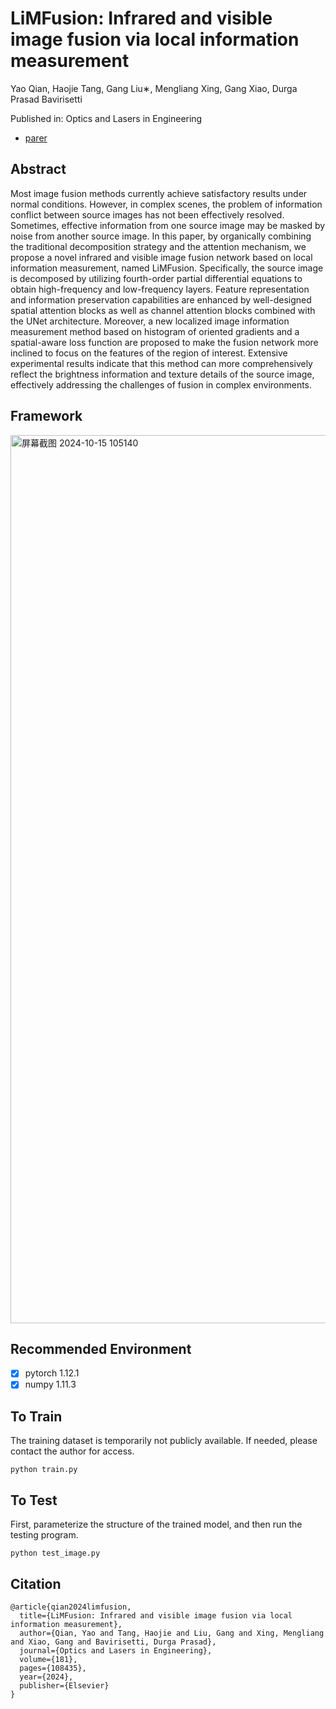 # LiMFusion: Infrared and visible image fusion via local information measurement
Yao Qian, Haojie Tang, Gang Liu∗, Mengliang Xing, Gang Xiao,  Durga Prasad Bavirisetti

Published in: Optics and Lasers in Engineering

- [parer](https://www.sciencedirect.com/science/article/abs/pii/S0143816624004135)

## Abstract
Most image fusion methods currently achieve satisfactory results under normal conditions. However, in complex scenes, the problem of information conflict between source images has not been effectively resolved. Sometimes, effective information from one source image may be masked by noise from another source image. In this paper, by organically combining the traditional decomposition strategy and the attention mechanism, we propose a novel infrared and visible image fusion network based on local information measurement, named LiMFusion. Specifically, the source image is decomposed by utilizing fourth-order partial differential equations to obtain high-frequency and low-frequency layers. Feature representation and information preservation capabilities are enhanced by well-designed spatial attention blocks as well as channel attention blocks combined with the UNet architecture. Moreover, a new localized image information measurement method based on histogram of oriented gradients and a spatial-aware loss function are proposed to make the fusion network more inclined to focus on the features of the region of interest. Extensive experimental results indicate that this method can more comprehensively reflect the brightness information and texture details of the source image, effectively addressing the challenges of fusion in complex environments.
## Framework
<img width="1421" alt="屏幕截图 2024-10-15 105140" src="https://github.com/user-attachments/assets/1af688cb-0d9c-4bd8-bcc7-ab9ca8607c25">

## Recommended Environment

 - [x] pytorch 1.12.1   
 - [x] numpy 1.11.3

## To Train
The training dataset is temporarily not publicly available. If needed, please contact the author for access.

    python train.py
## To Test
First, parameterize the structure of the trained model, and then run the testing program.

    python test_image.py
## Citation

```
@article{qian2024limfusion,
  title={LiMFusion: Infrared and visible image fusion via local information measurement},
  author={Qian, Yao and Tang, Haojie and Liu, Gang and Xing, Mengliang and Xiao, Gang and Bavirisetti, Durga Prasad},
  journal={Optics and Lasers in Engineering},
  volume={181},
  pages={108435},
  year={2024},
  publisher={Elsevier}
}
